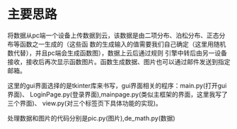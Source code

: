 # 主要思路
将数据从pc端一个设备上传数据到云，该数据是由二项分布、泊松分布、正态分布等函数之一生成的（这些函
数的生成输入的值需要我们自己确定（这里用随机数代替），并且pc端会生成函数图），数据上云后通过规则
引擎中转后由另一设备接收，接收后再次显示函数图片。函数生成数据、图片也可以通过邮件发送到指定邮箱。

这里的gui界面选择的是tkinter库来书写，gui界面相关的程序：main.py(打开gui界面)、
LoginPage.py(登录界面),mainpage.py(类似主框架的界面，这里我写了三个界面)、
view.py(对三个标签页下具体功能的实现)。

处理数据和图片的代码分别是pic.py(图片),de_math.py(数据)

